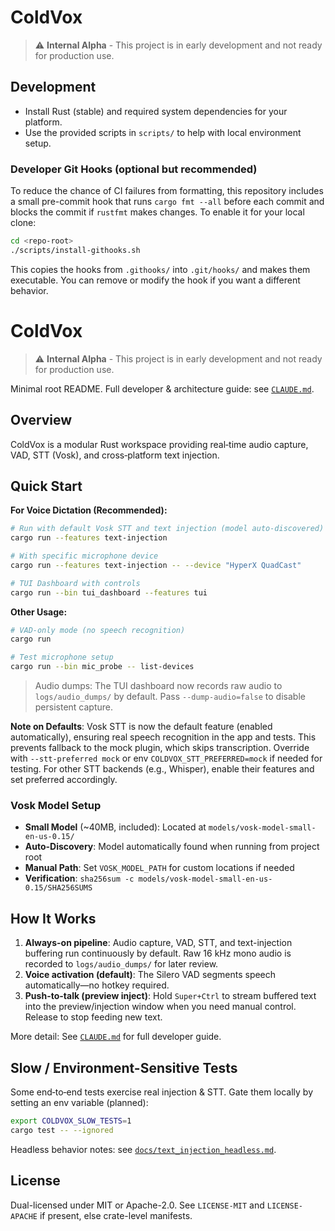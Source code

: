 # ColdVox
> ⚠️ **Internal Alpha** - This project is in early development and not ready for production use.
## Development
 - Install Rust (stable) and required system dependencies for your platform.
 - Use the provided scripts in `scripts/` to help with local environment setup.

### Developer Git Hooks (optional but recommended)

To reduce the chance of CI failures from formatting, this repository includes a small pre-commit hook that runs `cargo fmt --all` before each commit and blocks the commit if `rustfmt` makes changes. To enable it for your local clone:

```bash
cd <repo-root>
./scripts/install-githooks.sh
```

This copies the hooks from `.githooks/` into `.git/hooks/` and makes them executable. You can remove or modify the hook if you want a different behavior.

# ColdVox

> ⚠️ **Internal Alpha** - This project is in early development and not ready for production use.

Minimal root README. Full developer & architecture guide: see [`CLAUDE.md`](CLAUDE.md).

## Overview
ColdVox is a modular Rust workspace providing real‑time audio capture, VAD, STT (Vosk), and cross‑platform text injection.

## Quick Start

**For Voice Dictation (Recommended):**
```bash
# Run with default Vosk STT and text injection (model auto-discovered)
cargo run --features text-injection

# With specific microphone device
cargo run --features text-injection -- --device "HyperX QuadCast"

# TUI Dashboard with controls
cargo run --bin tui_dashboard --features tui
```

**Other Usage:**
```bash
# VAD-only mode (no speech recognition)
cargo run

# Test microphone setup
cargo run --bin mic_probe -- list-devices
```

> Audio dumps: The TUI dashboard now records raw audio to `logs/audio_dumps/` by default. Pass `--dump-audio=false` to disable persistent capture.

**Note on Defaults**: Vosk STT is now the default feature (enabled automatically), ensuring real speech recognition in the app and tests. This prevents fallback to the mock plugin, which skips transcription. Override with `--stt-preferred mock` or env `COLDVOX_STT_PREFERRED=mock` if needed for testing. For other STT backends (e.g., Whisper), enable their features and set preferred accordingly.

### Vosk Model Setup
- **Small Model** (~40MB, included): Located at `models/vosk-model-small-en-us-0.15/`
- **Auto-Discovery**: Model automatically found when running from project root
- **Manual Path**: Set `VOSK_MODEL_PATH` for custom locations if needed
- **Verification**: `sha256sum -c models/vosk-model-small-en-us-0.15/SHA256SUMS`

## How It Works
1. **Always-on pipeline**: Audio capture, VAD, STT, and text-injection buffering run continuously by default. Raw 16 kHz mono audio is recorded to `logs/audio_dumps/` for later review.
2. **Voice activation (default)**: The Silero VAD segments speech automatically—no hotkey required.
3. **Push-to-talk (preview inject)**: Hold `Super+Ctrl` to stream buffered text into the preview/injection window when you need manual control. Release to stop feeding new text.

More detail: See [`CLAUDE.md`](CLAUDE.md) for full developer guide.

## Slow / Environment-Sensitive Tests
Some end‑to‑end tests exercise real injection & STT. Gate them locally by setting an env variable (planned):
```bash
export COLDVOX_SLOW_TESTS=1
cargo test -- --ignored
```
Headless behavior notes: see [`docs/text_injection_headless.md`](docs/text_injection_headless.md).

## License
Dual-licensed under MIT or Apache-2.0. See `LICENSE-MIT` and `LICENSE-APACHE` if present, else crate-level manifests.
